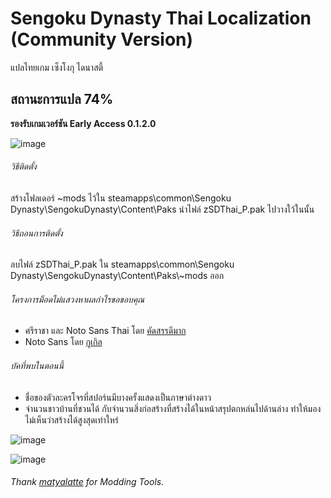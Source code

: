 # Sengoku Dynasty Thai Localization (Community Version)
แปลไทยเกม เซ็งโงกุ ไดนาสตี้ 
## สถานะการแปล 74%
**รองรับเกมเวอร์ชัน Early Access 0.1.2.0**

![image](https://github.com/Nasz/Sengoku-Dynasty-Thai-Localization-Mod/assets/384751/6ca9ef73-8ea9-40fb-afd8-edba379ef6a5)

###### วิธีติดตั้ง 
สร้างโฟลเดอร์ ~mods ไว้ใน steamapps\common\Sengoku Dynasty\SengokuDynasty\Content\Paks
นำไฟล์ zSDThai_P.pak ไปวางใว้ในนั้น

###### วิธีถอนการติดตั้ง 
ลบไฟล์ zSDThai_P.pak ใน steamapps\common\Sengoku Dynasty\SengokuDynasty\Content\Paks\\~mods ออก

###### โครงการม็อดไม่แสวงหาผลกำไรขอขอบคุณ
+ ศรีราชา และ Noto Sans Thai โดย [คัดสรรดีมาก](https://www.cadsondemak.com/)
+ Noto Sans โดย [กูเกิล](https://fonts.google.com/noto)

###### บัคที่พบในตอนนี้ 
+ ชื่อของตัวละครโจรที่สปอร์นมีบางครั้งแสดงเป็นภาษาต่างดาว
+ จำนวนชาวบ้านที่ชวนได้ กับจำนวนสิ่งก่อสร้างที่สร้างได้ในหน้าสรุปตกหล่นไปด้านล่าง ทำให้มองไม่เห็นว่าสร้างได้สูงสุดเท่าใหร่

![image](https://github.com/Nasz/Sengoku-Dynasty-Thai-Localization-Mod/assets/384751/15ae5a77-7911-4a77-8286-709218976169)

![image](https://github.com/Nasz/Sengoku-Dynasty-Thai-Localization-Mod/assets/384751/1d68ec7c-d468-4f14-b8fd-8aebc9f38771)


###### Thank [matyalatte](https://github.com/matyalatte) for Modding Tools.
